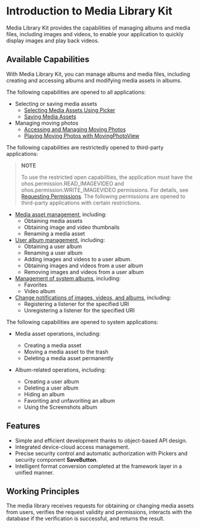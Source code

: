 # Introduction to Media Library Kit
<!--Kit: Media Library Kit-->
<!--Subsystem: Multimedia-->
<!--Owner: @yixiaoff-->
<!--Designer: @liweilu1-->
<!--Tester: @xchaosioda-->
<!--Adviser: @zengyawen-->

Media Library Kit provides the capabilities of managing albums and media files, including images and videos, to enable your application to quickly display images and play back videos.

## Available Capabilities

With Media Library Kit, you can manage albums and media files, including creating and accessing albums and modifying media assets in albums.

The following capabilities are opened to all applications:

- Selecting or saving media assets
  - [Selecting Media Assets Using Picker](photoAccessHelper-photoviewpicker.md)
  - [Saving Media Assets](photoAccessHelper-savebutton.md)
- Managing moving photos
  - [Accessing and Managing Moving Photos](photoAccessHelper-movingphoto.md)
  - [Playing Moving Photos with MovingPhotoView](movingphotoview-guidelines.md)
<!--RP2--><!--RP2End-->

The following capabilities are restrictedly opened to third-party applications:

> **NOTE**
>
> To use the restricted open capabilities, the application must have the ohos.permission.READ_IMAGEVIDEO and ohos.permission.WRITE_IMAGEVIDEO permissions. For details, see [Requesting Permissions](photoAccessHelper-preparation.md#requesting-permissions). <!--RP1-->The following permissions are opened to third-party applications with certain restrictions.<!--RP1End-->

- [Media asset management](photoAccessHelper-resource-guidelines.md), including:
  - Obtaining media assets
  - Obtaining image and video thumbnails
  - Renaming a media asset
- [User album management](photoAccessHelper-userAlbum-guidelines.md), including:
  - Obtaining a user album
  - Renaming a user album
  - Adding images and videos to a user album.
  - Obtaining images and videos from a user album
  - Removing images and videos from a user album
- [Management of system albums](photoAccessHelper-systemAlbum-guidelines.md), including:
  - Favorites
  - Video album
- [Change notifications of images, videos, and albums](photoAccessHelper-notify-guidelines.md), including:
  - Registering a listener for the specified URI
  - Unregistering a listener for the specified URI

<!--Del-->
The following capabilities are opened to system applications:

- Media asset operations, including:
  - Creating a media asset
  - Moving a media asset to the trash
  - Deleting a media asset permanently

- Album-related operations, including:
  - Creating a user album
  - Deleting a user album
  - Hiding an album
  - Favoriting and unfavoriting an album
  - Using the Screenshots album
<!--DelEnd-->

## Features

- Simple and efficient development thanks to object-based API design.
- Integrated device-cloud access management.
- Precise security control and automatic authorization with Pickers and security component **SaveButton**.
- Intelligent format conversion completed at the framework layer in a unified manner.

## Working Principles

The media library receives requests for obtaining or changing media assets from users, verifies the request validity and permissions, interacts with the database if the verification is successful, and returns the result.
